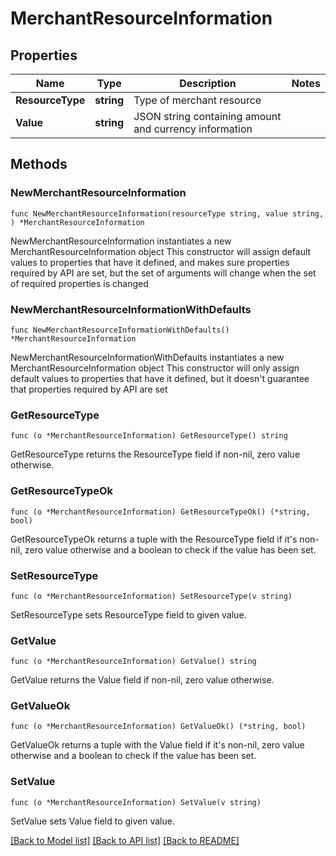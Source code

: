 # MerchantResourceInformation

## Properties

Name | Type | Description | Notes
------------ | ------------- | ------------- | -------------
**ResourceType** | **string** | Type of merchant resource | 
**Value** | **string** | JSON string containing amount and currency information | 

## Methods

### NewMerchantResourceInformation

`func NewMerchantResourceInformation(resourceType string, value string, ) *MerchantResourceInformation`

NewMerchantResourceInformation instantiates a new MerchantResourceInformation object
This constructor will assign default values to properties that have it defined,
and makes sure properties required by API are set, but the set of arguments
will change when the set of required properties is changed

### NewMerchantResourceInformationWithDefaults

`func NewMerchantResourceInformationWithDefaults() *MerchantResourceInformation`

NewMerchantResourceInformationWithDefaults instantiates a new MerchantResourceInformation object
This constructor will only assign default values to properties that have it defined,
but it doesn't guarantee that properties required by API are set

### GetResourceType

`func (o *MerchantResourceInformation) GetResourceType() string`

GetResourceType returns the ResourceType field if non-nil, zero value otherwise.

### GetResourceTypeOk

`func (o *MerchantResourceInformation) GetResourceTypeOk() (*string, bool)`

GetResourceTypeOk returns a tuple with the ResourceType field if it's non-nil, zero value otherwise
and a boolean to check if the value has been set.

### SetResourceType

`func (o *MerchantResourceInformation) SetResourceType(v string)`

SetResourceType sets ResourceType field to given value.


### GetValue

`func (o *MerchantResourceInformation) GetValue() string`

GetValue returns the Value field if non-nil, zero value otherwise.

### GetValueOk

`func (o *MerchantResourceInformation) GetValueOk() (*string, bool)`

GetValueOk returns a tuple with the Value field if it's non-nil, zero value otherwise
and a boolean to check if the value has been set.

### SetValue

`func (o *MerchantResourceInformation) SetValue(v string)`

SetValue sets Value field to given value.



[[Back to Model list]](../README.md#documentation-for-models) [[Back to API list]](../README.md#documentation-for-api-endpoints) [[Back to README]](../README.md)


